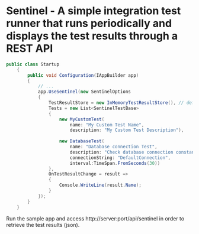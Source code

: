 # Sentinel - A simple integration test runner that runs periodically and displays the test results through a REST API

```C#
public class Startup
    {
        public void Configuration(IAppBuilder app)
        {
            // ...
            app.UseSentinel(new SentinelOptions
            {
                TestResultStore = new InMemoryTestResultStore(), // default
                Tests = new List<SentinelTestBase>
                {
                    new MyCustomTest(
                        name: "My Custom Test Name",
                        description: "My Custom Test Description"),
                        
                    new DatabaseTest(
                        name: "Database connection Test", 
                        description: "Check database connection constantly", 
                        connectionString: "DefaultConnection",
                        interval:TimeSpan.FromSeconds(30))
                },
                OnTestResultChange = result =>
                {
                    Console.WriteLine(result.Name);
                }
            });
        }
    }
```

Run the sample app and access http://server:port/api/sentinel in order to retrieve the test results (json).

